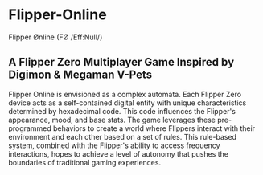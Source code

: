 # Flipper-Online
Flipper Ønline (FØ /Eff:Null/)   
## A Flipper Zero Multiplayer Game Inspired by Digimon &amp; Megaman V-Pets

Flipper Online is envisioned as a complex automata. Each Flipper Zero device acts as a self-contained digital entity with unique characteristics determined by hexadecimal code. This code influences the Flipper's appearance, mood, and base stats. The game leverages these pre-programmed behaviors to create a world where Flippers interact with their environment and each other based on a set of rules. This rule-based system, combined with the Flipper's ability to access frequency interactions, hopes to achieve a level of autonomy that pushes the boundaries of traditional gaming experiences.